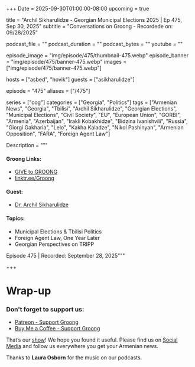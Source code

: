 +++
Date = 2025-09-30T01:00:00-08:00
upcoming = true

title = "Archil Sikharulidze - Georgian Municipal Elections 2025 | Ep 475, Sep 30, 2025"
subtitle = "Conversations on Groong - Recordede on: 09/28/2025"

podcast_file     = ""
podcast_duration = ""
podcast_bytes    = ""
youtube = ""

episode_image = "img/episode/475/thumbnail-475.webp"
episode_banner = "img/episode/475/banner-475.webp"
images = ["img/episode/475/banner-475.webp"]

hosts = ["asbed", "hovik"]
guests = ["asikharulidze"]

episode = "475"
aliases = ["/475"]

series = ["cog"]
categories = ["Georgia", "Politics"]
tags = ["Armenian News", "Georgia", "Tbilisi", "Archil Sikharulidze", "Georgian Elections", "Municipal Elections", "Civil Society", "EU", "European Union", "GORBI", "Armenia", "Azerbaijan", "Irakli Kobakhidze", "Bidzina Ivanishvili", "Russia", "Giorgi Gakharia", "Lelo", "Kakha Kaladze", "Nikol Pashinyan", "Armenian Opposition", "FARA", "Foreign Agent Law"]

Description = """

#### Groong Links:
* [GIVE to GROONG](https://podcasts.groong.org/donate)
* [linktr.ee/Groong](https://linktr.ee/groong)

#### Guest:
* [Dr. Archil Sikharulidze](/guest/asikharulidze)

#### Topics:
* Municipal Elections & Tbilisi Politics
* Foreign Agent Law, One Year Later
* Georgian Perspectives on TRIPP


Episode 475 | Recorded: September 28, 2025"""

+++



# Wrap-up

### **Don't forget to support us:**
* [Patreon - Support Groong](https://www.patreon.com/ann_groong)
* [Buy Me a Coffee - Support Groong](https://www.buymeacoffee.com/groong)


That’s our [show](https://podcasts.groong.org/)! We hope you found it useful. Please find us on [Social Media](https://linktr.ee/groong) and follow us everywhere you get your Armenian news.

Thanks to **Laura Osborn** for the music on our podcasts.

